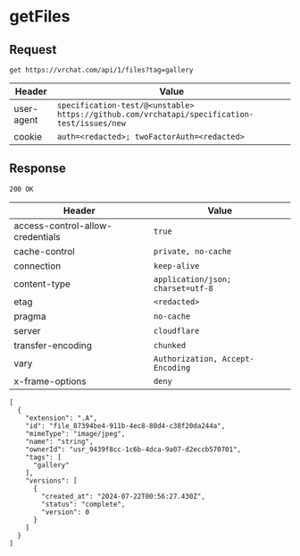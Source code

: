# getFiles

## Request
`get https://vrchat.com/api/1/files?tag=gallery`

| Header | Value |
| ------ | ----- |
| user-agent | `specification-test/@<unstable> https://github.com/vrchatapi/specification-test/issues/new` |
| cookie | `auth=<redacted>; twoFactorAuth=<redacted>` |


## Response
`200 OK`

| Header | Value |
| ------ | ----- |
| access-control-allow-credentials | `true` |
| cache-control | `private, no-cache` |
| connection | `keep-alive` |
| content-type | `application/json; charset=utf-8` |
| etag | `<redacted>` |
| pragma | `no-cache` |
| server | `cloudflare` |
| transfer-encoding | `chunked` |
| vary | `Authorization, Accept-Encoding` |
| x-frame-options | `deny` |

```jsonc
[
  {
    "extension": ".A",
    "id": "file_87394be4-911b-4ec8-80d4-c38f20da244a",
    "mimeType": "image/jpeg",
    "name": "string",
    "ownerId": "usr_9439f8cc-1c6b-4dca-9a07-d2eccb570701",
    "tags": [
      "gallery"
    ],
    "versions": [
      {
        "created_at": "2024-07-22T00:56:27.430Z",
        "status": "complete",
        "version": 0
      }
    ]
  }
]
```
